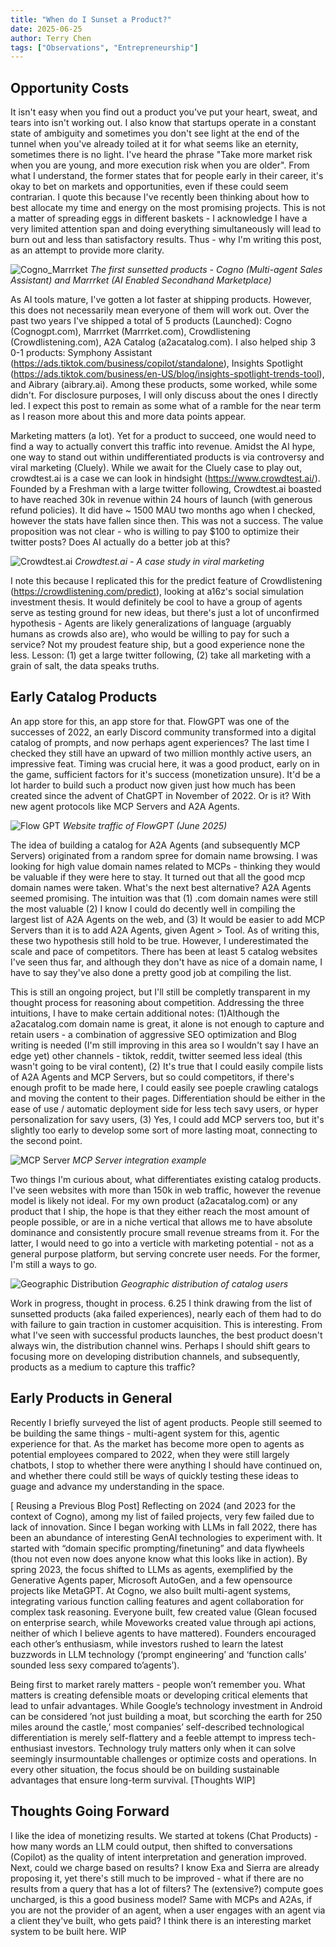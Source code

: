 ```yaml
---
title: "When do I Sunset a Product?"
date: 2025-06-25
author: Terry Chen
tags: ["Observations", "Entrepreneurship"]
---
```


## Opportunity Costs

It isn't easy when you find out a product you've put your heart, sweat, and tears into isn't working out. I also know that startups operate in a constant state of ambiguity and sometimes you don't see light at the end of the tunnel when you've already toiled at it for what seems like an eternity, sometimes there is no light.  I've heard the phrase "Take more market risk when you are young, and more execution risk when you are older". From what I understand, the former states that for people early in their career, it's okay to bet on markets and opportunities, even if these could seem contrarian. I quote this because I've recently been thinking about how to best allocate my time and energy on the most promising projects. This is not a matter of spreading eggs in different baskets - I acknowledge I have a very limited attention span and doing everything simultaneously will lead to burn out and less than satisfactory results. Thus - why I'm writing this post, as an attempt to provide more clarity. 

![Cogno_Marrrket](/images/posts/sunsetting_projects/cogno_marrrket.png)
*The first sunsetted products - Cogno (Multi-agent Sales Assistant) and Marrrket (AI Enabled Secondhand Marketplace)*

As AI tools mature, I've gotten a lot faster at shipping products. However, this does not necessarily mean everyone of them will work out. Over the past two years I've shipped a total of 5 products (Launched): Cogno (Cognogpt.com), Marrrket (Marrrket.com), Crowdlistening (Crowdlistening.com), A2A Catalog (a2acatalog.com). I also helped ship 3 0-1 products: Symphony Assistant (https://ads.tiktok.com/business/copilot/standalone), Insights Spotlight (https://ads.tiktok.com/business/en-US/blog/insights-spotlight-trends-tool), and Aibrary (aibrary.ai). Among these products, some worked, while some didn't. For disclosure purposes, I will only discuss about the ones I directly led. I expect this post to remain as some what of a ramble for the near term as I reason more about this and more data points appear. 

Marketing matters (a lot). Yet for a product to succeed, one would need to find a way to actually convert this traffic into revenue. Amidst the AI hype, one way to stand out within undifferentiated products is via controversy and viral marketing (Cluely). While we await for the Cluely case to play out, crowdtest.ai is a case we can look in hindsight (https://www.crowdtest.ai/). Founded by a Freshman with a large twitter following, Crowdtest.ai boasted to have reached 30k in revenue within 24 hours of launch (with generous refund policies). It did have ~ 1500 MAU two months ago when I checked, however the stats have fallen since then. This was not a success. The value proposition was not clear - who is willing to pay $100 to optimize their twitter posts? Does AI actually do a better job at this? 

![Crowdtest.ai](/images/posts/sunsetting_projects/crowdtest.png)
*Crowdtest.ai - A case study in viral marketing*

I note this because I replicated this for the predict feature of Crowdlistening (https://crowdlistening.com/predict), looking at a16z's social simulation investment thesis. It would definitely be cool to have a group of agents serve as testing ground for new ideas, but there's just a lot of unconfirmed hypothesis - Agents are likely generalizations of language (arguably humans as crowds also are), who would be willing to pay for such a service? Not my proudest feature ship, but a good experience none the less. Lesson: (1) get a large twitter following, (2) take all marketing with a grain of salt, the data speaks truths. 

## Early Catalog Products 

An app store for this, an app store for that. FlowGPT was one of the successes of 2022, an early Discord community transformed into a digital catalog of prompts, and now perhaps agent experiences? The last time I checked they still have an upward of two million monthly active users, an impressive feat. Timing was crucial here, it was a good product, early on in the game, sufficient factors for it's success (monetization unsure). It'd be a lot harder to build such a product now given just how much has been created since the advent of ChatGPT in November of 2022. Or is it? With new agent protocols like MCP Servers and A2A Agents. 

![Flow GPT](/images/posts/sunsetting_projects/flow_gpt.png)
*Website traffic of FlowGPT (June 2025)*

The idea of building a catalog for A2A Agents (and subsequently MCP Servers) originated from a random spree for domain name browsing. I was looking for high value domain names related to MCPs - thinking they would be valuable if they were here to stay. It turned out that all the good mcp domain names were taken. What's the next best alternative? A2A Agents seemed promising. The intuition was that (1) .com domain names were still the most valuable (2) I know I could do decently well in compiling the largest list of A2A Agents on the web, and (3) It would be easier to add MCP Servers than it is to add A2A Agents, given Agent > Tool. As of writing this, these two hypothesis still hold to be true. However, I underestimated the scale and pace of competitors. There has been at least 5 catalog websites I've seen thus far, and although they don't have as nice of a domain name, I have to say they've also done a pretty good job at compiling the list. 

This is still an ongoing project, but I'll still be completly transparent in my thought process for reasoning about competition. Addressing the three intuitions, I have to make certain additional notes: (1)Although the a2acatalog.com domain name is great, it alone is not enough to capture and retain users - a combination of aggressive SEO optimization and Blog writing is needed (I'm still improving in this area so I wouldn't say I have an edge yet) other channels - tiktok, reddit, twitter seemed less ideal (this wasn't going to be viral content), (2) It's true that I could easily compile lists of A2A Agents and MCP Servers, but so could competitors, if there's enough profit to be made here, I could easily see poeple crawling catalogs and moving the content to their pages. Differentiation should be either in the ease of use / automatic deployment side for less tech savy users, or hyper personalization for savy users, (3) Yes, I could add MCP servers too, but it's slightly too early to develop some sort of more lasting moat, connecting to the second point. 

![MCP Server](/images/posts/sunsetting_projects/mcp_server.png)
*MCP Server integration example*

Two things I'm curious about, what differentiates existing catalog products. I've seen websites with more than 150k in web traffic, however the revenue model is likely not ideal. For my own product (a2acatalog.com) or any product that I ship, the hope is that they either reach the most amount of people possible, or are in a niche vertical that allows me to have absolute dominance and consistently procure small revenue streams from it. For the latter, I would need to go into a verticle with marketing potential - not as a general purpose platform, but serving concrete user needs. For the former, I'm still a ways to go. 

![Geographic Distribution](/images/posts/sunsetting_projects/geo_distribution.png)
*Geographic distribution of catalog users*

Work in progress, thought in process. 6.25 I think drawing from the list of sunsetted products (aka failed experiences), nearly each of them had to do with failure to gain traction in customer acquisition. This is interesting. From what I've seen with successful products launches, the best product doesn't always win, the distribution channel wins. Perhaps I should shift gears to focusing more on developing distribution channels, and subsequently, products as a medium to capture this traffic? 

## Early Products in General 

Recently I briefly surveyed the list of agent products. People still seemed to be building the same things - multi-agent system for this, agentic experience for that. As the market has become more open to agents as potential employees compared to 2022, when they were still largely chatbots, I stop to whether there were anything I should have continued on, and whether there could still be ways of quickly testing these ideas to guage and advance my understanding in the space. 

[ Reusing a Previous Blog Post] Reflecting on 2024 (and 2023 for the context of Cogno), among my list of failed projects, very few failed due to lack of innovation. Since I began working with LLMs in fall 2022, there has been an abundance of interesting GenAI technologies to experiment with. It started with “domain specific prompting/finetuning” and data flywheels (thou not even now does anyone know what this looks like in action). By spring 2023, the focus shifted to LLMs as agents, exemplified by the Generative Agents paper, Microsoft AutoGen, and a few opensource projects like MetaGPT. At Cogno, we also built multi-agent systems, integrating various function calling features and agent collaboration for complex task reasoning. Everyone built, few created value (Glean focused on enterprise search, while Moveworks created value through api actions, neither of which I believe agents to have mattered). Founders encouraged each other’s enthusiasm, while investors rushed to learn the latest buzzwords in LLM technology (‘prompt engineering’ and ‘function calls’ sounded less sexy compared to’agents’).

Being first to market rarely matters - people won’t remember you. What matters is creating defensible moats or developing critical elements that lead to unfair advantages. While Google’s technology investment in Android can be considered ’not just building a moat, but scorching the earth for 250 miles around the castle,’ most companies’ self-described technological differentiation is merely self-flattery and a feeble attempt to impress tech-enthusiast investors. Technology truly matters only when it can solve seemingly insurmountable challenges or optimize costs and operations. In every other situation, the focus should be on building sustainable advantages that ensure long-term survival. [Thoughts WIP]

## Thoughts Going Forward

I like the idea of monetizing results. We started at tokens (Chat Products) - how many words an LLM could output, then shifted to conversations (Copilot) as the quality of intent interpretation and generation improved. Next, could we charge based on results? I know Exa and Sierra are already proposing it, yet there's still much to be improved - what if there are no results from a query that has a lot of filters? The (extensive?) compute goes uncharged, is this a good business model? Same with MCPs and A2As, if you are not the provider of an agent, when a user engages with an agent via a client they've built, who gets paid? I think there is an interesting market system to be built here. WIP